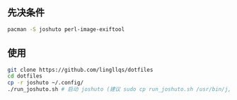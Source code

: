 ## 先决条件

```bash
pacman -S joshuto perl-image-exiftool
```
## 使用

```bash
git clone https://github.com/lingllqs/dotfiles
cd dotfiles
cp -r joshuto ~/.config/
./run_joshuto.sh # 启动 joshuto (建议 sudo cp run_joshuto.sh /usr/bin/j, 然后使用命令 j 启动 joshuto)
```
